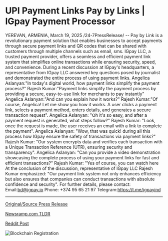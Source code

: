 # UPI Payment Links Pay by Links | IGpay Payment Processor

YEREVAN, ARMENIA, March 19, 2025 /24-7PressRelease/ -- Pay by Link is a revolutionary payment solution that enables businesses to accept payments through secure payment links and QR codes that can be shared with customers through multiple channels such as email, sms. IGpay LLC, a trusted payment provider, offers a seamless and efficient payment link system that simplifies online transactions while ensuring security, speed, and convenience.  During a recent discussion at IGpay's headquarters, a representative from IGpay LLC answered key questions posed by journalist and demonstrated the entire process of using payment links.  Angelica Aslanyan:"In today's digital world, how payment links simplify the payment process?"  Rajesh Kumar:"Payment links simplify the payment process  by providing a secure, easy-to-use link for merchants to pay instantly"  Angelica Aslanyan:"And can you explain how it works?"  Rajesh Kumar:"Of course, Angelica! Let me show you how it works. A user clicks a payment link, selects a payment method, enters details, and generates a secure transaction request".  Angelica Aslanyan: "Օh it's so easy, and after a payment request is generated, what steps follow?"  Rajesh Kumar: "Look, once the request is made, the user receives an email with a link to complete the payment".  Angelica Aslanyan: "Wow, that was quick! during all this process how IGpay ensure the safety of transactions via payment links?"  Rajesh Kumar: "Our system encrypts data and verifies each transaction with a Unique Transaction Reference (UTR), ensuring security and transparency".  Angelica Aslanyan: "Can you provide a video demonstration showcasing the complete process of using your payment links for fast and efficient transactions?"  Rajesh Kumar: "Yes of course, you can watch here  At the conclusion of the discussion, representative of IGpay LLC Rajesh Kumar emphasized: "Our payment link system not only enhances efficiency but also ensures that companies can conduct transactions with absolute confidence and security".  For further details, please contact:  Email:bd@igpay.io Phone: +374 95 65 21 97 Telegram:https://t.me/igpayind 

---

[Original/Source Press Release](https://www.24-7pressrelease.com/press-release/520730/upi-payment-links-pay-by-links-igpay-payment-processor)
                    

[Newsramp.com TLDR](https://newsramp.com/curated-news/igpay-llc-launches-secure-payment-solution-pay-by-link-for-efficient-transactions/7e34513ec3cffd45d18fb0b322820b09) 

 



[Reddit Post](https://www.reddit.com/r/BlockchainWeb3New/comments/1jereiq/igpay_llc_launches_secure_payment_solution_pay_by/) 



![Blockchain Registration](https://cdn.newsramp.app/24-7PressRelease/qrcode/253/19/quipJ2m_.webp)